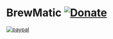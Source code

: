
# BrewMatic [![Donate](https://img.shields.io/badge/Donate-PayPal-green.svg)](https://paypal.me/FedericoBolelli)

[![paypal](https://www.paypalobjects.com/en_US/i/btn/btn_donateCC_LG.gif)](https://paypal.me/FedericoBolelli)
